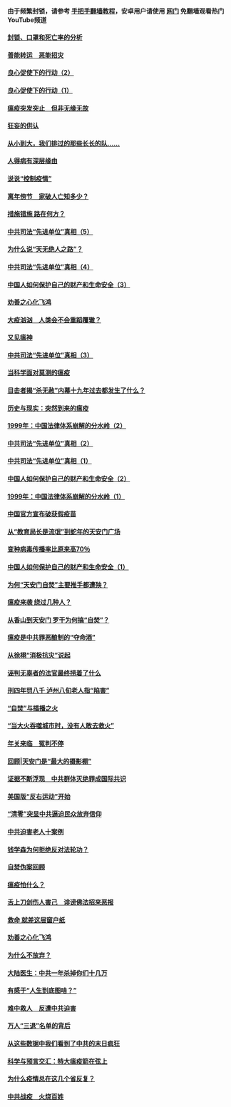 #### 由于频繁封锁，请参考 [手把手翻墙教程](https://github.com/gfw-breaker/guides/wiki/)，安卓用户请使用 [网门](https://github.com/gfw-breaker/nogfw/blob/master/dl.md?t=03022100) 免翻墙观看热门YouTube频道 

#### [封锁、口罩和死亡率的分析](../pages/19/421495.md?t=03022100) 

#### [善能转运　恶能招灾](../pages/19/421334.md?t=03022100) 

#### [良心促使下的行动（2）](../pages/19/421361.md?t=03022100) 

#### [良心促使下的行动（1）](../pages/19/421302.md?t=03022100) 

#### [瘟疫突发突止　但非无缘无故](../pages/19/421281.md?t=03022100) 

#### [狂妄的供认](../pages/19/421199.md?t=03022100) 

#### [从小到大，我们排过的那些长长的队……](../pages/19/421243.md?t=03022100) 

#### [人得病有深层缘由](../pages/19/420864.md?t=03022100) 

#### [说说“控制疫情”](../pages/19/420831.md?t=03022100) 

#### [离年傍节　家破人亡知多少？](../pages/19/420563.md?t=03022100) 

#### [措施错施  路在何方？](../pages/19/420076.md?t=03022100) 

#### [中共司法“先进单位”真相（5）](../pages/19/419453.md?t=03022100) 

#### [为什么说“天无绝人之路”？](../pages/19/419618.md?t=03022100) 

#### [中共司法“先进单位”真相（4）](../pages/19/419452.md?t=03022100) 

#### [中国人如何保护自己的财产和生命安全（3）](../pages/19/419405.md?t=03022100) 

#### [劝善之心化飞鸿](../pages/19/418758.md?t=03022100) 

#### [大疫汹汹　人类会不会重蹈覆辙？](../pages/19/419691.md?t=03022100) 

#### [又见瘟神](../pages/19/419225.md?t=03022100) 

#### [中共司法“先进单位”真相（3）](../pages/19/419451.md?t=03022100) 

#### [当科学面对莫测的瘟疫](../pages/19/419625.md?t=03022100) 

#### [目击者揭“杀无赦”内幕十九年过去都发生了什么？](../pages/19/419617.md?t=03022100) 

#### [历史与现实：突然到来的瘟疫](../pages/19/419619.md?t=03022100) 

#### [1999年：中国法律体系崩解的分水岭（2）](../pages/19/419455.md?t=03022100) 

#### [中共司法“先进单位”真相（2）](../pages/19/419450.md?t=03022100) 

#### [中共司法“先进单位”真相（1）](../pages/19/419449.md?t=03022100) 

#### [中国人如何保护自己的财产和生命安全（2）](../pages/19/419404.md?t=03022100) 

#### [1999年：中国法律体系崩解的分水岭（1）](../pages/19/419454.md?t=03022100) 

#### [中国官方宣布破获假疫苗](../pages/19/419504.md?t=03022100) 

#### [从“教育局长是流氓”到蛇年的天安门广场](../pages/19/419470.md?t=03022100) 

#### [变种病毒传播率比原来高70％](../pages/19/419456.md?t=03022100) 

#### [中国人如何保护自己的财产和生命安全（1）](../pages/19/419403.md?t=03022100) 

#### [为何“天安门自焚”主要推手都遭殃？](../pages/19/419348.md?t=03022100) 

#### [瘟疫来袭 绕过几种人？](../pages/19/419349.md?t=03022100) 

#### [从香山到天安门 罗干为何搞“自焚”？](../pages/19/419270.md?t=03022100) 

#### [瘟疫是中共罪恶酿制的“夺命酒”](../pages/19/419223.md?t=03022100) 

#### [从徐栩“消极抗灾”说起](../pages/19/419224.md?t=03022100) 

#### [诬判无辜者的法官最终捞着了什么](../pages/19/419268.md?t=03022100) 

#### [刑四年罚八千 泸州八旬老人指“陷害”](../pages/19/419232.md?t=03022100) 

#### [“自焚”与插播之火](../pages/19/419226.md?t=03022100) 

#### [“当大火吞噬城市时，没有人敢去救火”](../pages/19/419077.md?t=03022100) 

#### [年关来临　冤判不停](../pages/19/419093.md?t=03022100) 

#### [回顾|天安门是“最大的摄影棚”](../pages/19/380866.md?t=03022100) 

#### [证据不断浮现　中共群体灭绝罪成国际共识](../pages/19/419031.md?t=03022100) 

#### [美国版“反右运动”开始](../pages/19/419030.md?t=03022100) 

#### [“清零”突显中共逼迫民众放弃信仰](../pages/19/418995.md?t=03022100) 

#### [中共迫害老人十案例](../pages/19/418831.md?t=03022100) 

#### [钱学森为何拒绝反对法轮功？](../pages/19/418905.md?t=03022100) 

#### [自焚伪案回顾](../pages/19/418799.md?t=03022100) 

#### [瘟疫怕什么？](../pages/19/418800.md?t=03022100) 

#### [舌上刀剑伤人害己　诽谤佛法招来恶报](../pages/19/418731.md?t=03022100) 

#### [救命 就差这层窗户纸](../pages/19/418706.md?t=03022100) 

#### [劝善之心化飞鸿](../pages/19/416766.md?t=03022100) 

#### [为什么不放弃？](../pages/19/418691.md?t=03022100) 

#### [大陆医生：中共一年杀掉你们十几万](../pages/19/418670.md?t=03022100) 

#### [有感于“人生到底图啥？”](../pages/19/418624.md?t=03022100) 

#### [难中救人　反遭中共迫害](../pages/19/418414.md?t=03022100) 

#### [万人“三退”名单的背后](../pages/19/418505.md?t=03022100) 

#### [从这些数据中我们看到了中共的末日疯狂](../pages/19/418420.md?t=03022100) 

#### [科学与预言交汇：特大瘟疫箭在弦上](../pages/19/418266.md?t=03022100) 

#### [为什么疫情总在这几个省反复？](../pages/19/418219.md?t=03022100) 

#### [中共战疫　火烧百姓](../pages/19/418220.md?t=03022100) 

